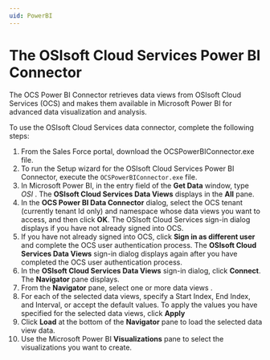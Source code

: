 ```yaml
---
uid: PowerBI
---
```


# The OSIsoft Cloud Services Power BI Connector

The OCS Power BI Connector retrieves data views from OSIsoft Cloud Services (OCS) and makes them available in Microsoft Power BI for advanced data visualization and analysis.

To use the OSIsoft Cloud Services data connector, complete the following steps:

1.	From the Sales Force portal, download the OCSPowerBIConnector.exe file.
2.	To run the Setup wizard for the OSIsoft Cloud Services Power BI Connector, execute the `OCSPowerBIConnector.exe` file.
3.	In Microsoft Power BI, in the entry field of the **Get Data** window, type *OSI* . The **OSIsoft Cloud Services Data Views** displays in the **All** pane.
4.	In the **OCS Power BI Data Connector** dialog, select the OCS tenant (currently tenant Id only) and namespace whose data views you want to access, and then click **OK**. The OSIsoft Cloud Services sign-in dialog displays if you have not already signed into OCS.
5.	If you have not already signed into OCS, click **Sign in as different user** and complete the OCS user authentication process. The **OSIsoft Cloud Services Data Views** sign-in dialog displays again after you have completed the OCS user authentication process.
6.	In the **OSIsoft Cloud Services Data Views** sign-in dialog, click **Connect**. The **Navigator** pane displays.
7.	From the **Navigator** pane, select one or more data views .
8.	For each of the selected data views, specify a Start Index, End Index, and Interval, or accept the default values. To apply the values you have specified for the selected data views, click **Apply** 
9.	Click **Load** at the bottom of the **Navigator** pane to load the selected data view data.
10.	Use the Microsoft Power BI **Visualizations** pane to select the visualizations you want to create.
